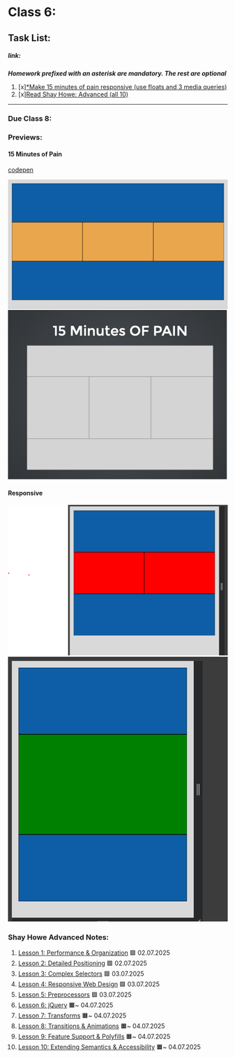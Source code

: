 # Class 6: 
## Task List:
##### link: 
***Homework prefixed with an asterisk are mandatory. The rest are optional***
1. [x][*Make 15 minutes of pain responsive (use floats and 3 media queries)](https://communitytaught.org/img/resources/15-min-pain.png)
2. [x][Read Shay Howe: Advanced (all 10)](https://learn.shayhowe.com/advanced-html-css/)    

---
### Due Class 8:


### Previews:

#### 15 Minutes of Pain


[codepen](https://codepen.io/IROMEO/pen/NPqmoVp)

![attempt](./images/15_minutes_of_pain_attempt.png)
![reference](./images/15-min-pain.png)


#### Responsive 

![tablet](./images/tablet_mode.png)
![phone](./images/phone_mode.png)

### Shay Howe Advanced Notes: 

1) [Lesson 1: Performance & Organization](https://learn.shayhowe.com/advanced-html-css/performance-organization/) 🟩 02.07.2025
2) [Lesson 2: Detailed Positioning](https://learn.shayhowe.com/advanced-html-css/detailed-css-positioning/) 🟩 02.07.2025
3) [Lesson 3: Complex Selectors](https://learn.shayhowe.com/advanced-html-css/complex-selectors/) 🟩 03.07.2025
4) [Lesson 4: Responsive Web Design](https://learn.shayhowe.com/advanced-html-css/responsive-web-design/) 🟩 03.07.2025
5) [Lesson 5: Preprocessors](https://learn.shayhowe.com/advanced-html-css/preprocessors/) 🟩 03.07.2025
6) [Lesson 6: jQuery](https://learn.shayhowe.com/advanced-html-css/jquery/) 🟧~ 04.07.2025
7) [Lesson 7: Transforms](https://learn.shayhowe.com/advanced-html-css/css-transforms/) 🟧~ 04.07.2025
8) [Lesson 8: Transitions & Animations](https://learn.shayhowe.com/advanced-html-css/transitions-animations/) 🟧~ 04.07.2025
9) [Lesson 9: Feature Support & Polyfills](https://learn.shayhowe.com/advanced-html-css/feature-support-polyfills/) 🟧~ 04.07.2025
10) [Lesson 10: Extending Semantics & Accessibility](https://learn.shayhowe.com/advanced-html-css/semantics-accessibility/) 🟧~ 04.07.2025
